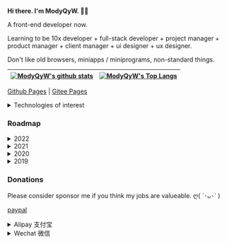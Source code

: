 <!--
**ModyQyW/ModyQyW** is a ✨ _special_ ✨ repository because its `README.md` (this file) appears on your GitHub profile.

Here are some ideas to get you started:

- 🔭 I’m currently working on ...
- 🌱 I’m currently learning ...
- 👯 I’m looking to collaborate on ...
- 🤔 I’m looking for help with ...
- 💬 Ask me about ...
- 📫 How to reach me: ...
- 😄 Pronouns: ...
- ⚡ Fun fact: ...
-->

<strong> Hi there. I'm ModyQyW. 👋🏻 </strong>

A front-end developer now.

Learning to be 10x developer + full-stack developer + project manager + product manager + client manager + ui designer + ux designer.

Don't like old browsers, miniapps / miniprograms, non-standard things.

| <a href="https://github.com/ModyQyW/github-readme-stats"><img align="center" src="https://github-readme-stats.vercel.app/api?username=ModyQyW&show_icons=true&include_all_commits=true&hide_border=true" alt="ModyQyW's github stats" /></a> | <a href="https://github.com/ModyQyW/github-readme-stats"><img align="center" src="https://github-readme-stats.vercel.app/api/top-langs/?username=ModyQyW&layout=compact&hide_border=true" alt="ModyQyW's Top Langs" /></a> |
| ------------- | ------------- |

[Github Pages](https://modyqyw.github.io) | [Gitee Pages](https://modyqyw.gitee.io) 

<details>
  <summary>Technologies of interest</summary>
  <img
    src="https://api.iconify.design/logos/javascript.svg?width=32&height=32"
    alt="JavaScript"
    title="JavaScript"
  />
  <img
    src="https://api.iconify.design/logos/typescript-icon.svg?width=32&height=32"
    alt="TypeScript"
    title="TypeScript"
  />
  <br />
  <img
    src="https://api.iconify.design/mdi/material-design.svg?width=32&height=32"
    alt="Material Design"
    title="Material Design"
  />
  <img
    src="https://api.iconify.design/logos/apple.svg?width=32&height=32"
    alt="Apple Design"
    title="Apple Design"
  />
  <img
    src="https://api.iconify.design/logos/ant-design.svg?width=32&height=32"
    alt="Ant Design"
    title="Ant Design"
  />
  <img
    src="https://api.iconify.design/logos/tailwindcss-icon.svg?width=32&height=32"
    alt="TailwindCSS"
    title="TailwindCSS"
  />
  <img
    width="32"
    height="32"
    src="https://windicss.org/assets/logo.svg"
    alt="WindiCSS"
    title="WindiCSS"
  />
  <img
    width="32"
    height="32"
    src="https://raw.githubusercontent.com/unocss/unocss/main/playground/public/icon-gray.svg"
    alt="UnoCSS"
    title="UnoCss"
  />
  <br />
  <img
    src="https://api.iconify.design/logos/react.svg?width=32&height=32"
    alt="React & React Native"
    title="React & React Native"
  />
  <img
    src="https://api.iconify.design/logos/nextjs-icon.svg?width=32&height=32"
    alt="Next"
    title="Next"
  />
  <img
    width="32"
    height="32"
    src="https://avatars.githubusercontent.com/u/33895495?s=200&v=4"
    alt="Umi"
    title="Umi"
  />
  <img
    width="32"
    height="32"
    src="https://taro-ui.jd.com/img/logo-taro.png"
    alt="Taro"
    title="Taro"
  />
  <img
    width="32"
    height="32"
    src="https://img.alicdn.com/tfs/TB1H2Kcb1H2gK0jSZFEXXcqMpXa-70-72.png"
    alt="Rax"
    title="Rax"
  />
  <img
    src="https://api.iconify.design/logos/expo-icon.svg?width=32&height=32"
    alt="Expo"
    title="Expo"
  />
  <img
    src="https://api.iconify.design/logos/material-ui.svg?width=32&height=32"
    alt="MUI"
    title="MUI"
  />
  <img
    src="https://api.iconify.design/logos/ant-design.svg?width=32&height=32"
    alt="Ant Design"
    title="Ant Design"
  />
  <img
    width="32"
    height="32"
    src="https://chakra-ui.com/favicon.png"
    alt="Chakra UI"
    title="Chakra UI"
  />
  <img
    width="32"
    height="32"
    src="https://gw.alipayobjects.com/zos/bmw-prod/b874caa9-4458-412a-9ac6-a61486180a62.svg"
    alt="Ant Design Mobile"
    title="Ant Design Mobile"
  />
  <img
    width="32"
    height="32"
    src="https://avatars.githubusercontent.com/u/49050851?s=200&v=4"
    alt="React Native Elements"
    title="React Native Elements"
  />
  <img
    width="32"
    height="32"
    src="https://github.com/akveo/react-native-ui-kitten/blob/master/src/showcases/assets/icon.png?raw=true"
    alt="React Native UI Kitten"
    title="React Native UI Kitten"
  />
  <br />
  <img
    src="https://api.iconify.design/logos/vue.svg?width=32&height=32"
    alt="Vue"
    title="Vue"
  />
  <img
    src="https://api.iconify.design/logos/nuxt-icon.svg?width=32&height=32"
    alt="Nuxt"
    title="Nuxt"
  />
  <img
    width="32"
    height="32"
    src="https://img-cdn-aliyun.dcloud.net.cn/stream/icon/__UNI__HelloUniApp.png"
    alt="UniApp"
    title="UniApp"
  />
  <img
    src="https://api.iconify.design/vscode-icons/file-type-quasar.svg?width=32&height=32"
    alt="Quasar"
    title="Quasar"
  />
  <img
    src="https://api.iconify.design/logos/vuetifyjs.svg?width=32&height=32"
    alt="Vuetify"
    title="Vuetify"
  />
  <img
    src="https://api.iconify.design/ep/element-plus.svg?color=%23409eff&width=32&height=32"
    alt="Element Plus"
    title="Element Plus"
  />
  <img
    width="32"
    height="32"
    src="https://aliyuncdn.antdv.com/v2/assets/logo.1ef800a8.svg"
    alt="Ant Design Vue"
    title="Ant Design Vue"
  />
  <img
    width="32"
    height="32"
    src="https://img01.yzcdn.cn/vant/logo.png"
    alt="Vant"
    title="Vant"
  />
  <img
    width="32"
    height="32"
    src="https://img14.360buyimg.com/imagetools/jfs/t1/167902/2/8762/791358/603742d7E9b4275e3/e09d8f9a8bf4c0ef.png"
    alt="Nut UI"
    title="Nut UI"
  />
  <br />
  <img
    src="https://api.iconify.design/logos/babel.svg?width=32&height=32"
    alt="Babel"
    title="Babel"
  />
  <img
    src="https://api.iconify.design/logos/swc.svg?width=32&height=32"
    alt="SWC"
    title="SWC"
  />
  <img
    src="https://api.iconify.design/logos/esbuild.svg?width=32&height=32"
    alt="esbuild"
    title="esbuild"
  />
  <img
    src="https://api.iconify.design/logos/webpack.svg?width=32&height=32"
    alt="Webpack"
    title="Webpack"
  />
  <img
    src="https://api.iconify.design/logos/rollupjs.svg?width=32&height=32"
    alt="Rollup"
    title="Rollup"
  />
  <img
    src="https://api.iconify.design/logos/vitejs.svg?width=32&height=32"
    alt="Vite"
    title="Vite"
  />
  <br />
  <img
    src="https://api.iconify.design/logos/electron.svg?width=32&height=32"
    alt="Electron"
    title="Electron"
  />
  <img
    width="32"
    height="32"
    src="https://avatars.githubusercontent.com/u/54536011?s=200&v=4"
    alt="Tauri"
    title="Tauri"
  />
  <img
    src="https://api.iconify.design/logos/ionic-icon.svg?width=32&height=32"
    alt="Ionic"
    title="Ionic"
  />
  <img
    src="https://api.iconify.design/logos/capacitorjs-icon.svg?width=32&height=32"
    alt="Capacitor"
    title="Capacitor"
  />
  <br />
  <img
    src="https://api.iconify.design/logos/nodejs.svg?width=32&height=32"
    alt="Node"
    title="Node"
  />
  <img
    src="https://api.iconify.design/logos/nodemon.svg?width=32&height=32"
    alt="Nodemon"
    title="Nodemon"
  />
  <img
    src="https://api.iconify.design/logos/pm2.svg?width=32&height=32"
    alt="PM2"
    title="PM2"
  />
  <img
    src="https://api.iconify.design/logos/express.svg?width=32&height=32"
    alt="Express"
    title="Express"
  />
  <img
    src="https://api.iconify.design/logos/koa.svg?width=32&height=32"
    alt="Koa"
    title="Koa"
  />
  <img
    src="https://api.iconify.design/logos/fastify-icon.svg?width=32&height=32"
    alt="Fastify"
    title="Fastify"
  />
  <img
    src="https://api.iconify.design/logos/nestjs.svg?width=32&height=32"
    alt="Nest"
    title="Nest"
  />
  <img
    width="32"
    height="32"
    src="https://cellbang-lib.oss-cn-hangzhou.aliyuncs.com/Malagu%20Logo%20Green.svg"
    alt="Malagu"
    title="Malagu"
  />
  <img
    width="32"
    height="32"
    src="https://gw.alicdn.com/tfs/TB1eGsrk79l0K4jSZFKXXXFjpXa-347-340.png"
    alt="Midway"
    title="Midway"
  />
  <br />
  <img
    src="https://api.iconify.design/vscode-icons/file-type-mongo.svg?width=32&height=32"
    alt="MongoDB"
    title="MongoDB"
  />
  <img
    src="https://api.iconify.design/logos/postgresql.svg?width=32&height=32"
    alt="PostgreSQL"
    title="PostgreSQL"
  />
  <img
    src="https://api.iconify.design/logos/mysql-icon.svg?width=32&height=32"
    alt="MySQL"
    title="MySQL"
  />
  <img
    src="https://api.iconify.design/logos/redis.svg?width=32&height=32"
    alt="Redis"
    title="Redis"
  />
  <br />
  <img
    src="https://api.iconify.design/logos/jest.svg?width=32&height=32"
    alt="Jest"
    title="Jest"
  />
  <img
    width="32"
    height="32"
    src="https://vitest.dev/logo.svg"
    alt="Vitest"
    title="Vitest"
  />
  <img
    width="32"
    height="32"
    src="https://seekicon.com/free-icon-download/cypress_1.svg"
    alt="Cypress"
    title="Cypress"
  />
  <img
    width="32"
    height="32"
    src="https://playwright.dev/img/playwright-logo.svg"
    alt="Playwright"
    title="Playwright"
  />
  <img
    width="32"
    height="32"
    src="https://testing-library.com/img/logo-large.png"
    alt="Testing Library"
    title="Testing Library"
  />
  <img
    width="32"
    height="32"
    alt="Supertest"
    title="Supertest"
  />
  <br />
  <img
    src="https://api.iconify.design/logos/docker-icon.svg?width=32&height=32"
    alt="Docker"
    title="Docker"
  />
  <img
    src="https://api.iconify.design/logos/kubernetes.svg?width=32&height=32"
    alt="Kubernetes"
    title="Kubernetes"
  />
</details>

### Roadmap

<details>
  <summary>2022</summary>
  <ul>
    <li>@modyqyw/fabric https://github.com/ModyQyW/fabric</li>
    <li>rollup & vite & vite-plugin-stylelint https://github.com/ModyQyW/vite-plugin-stylelint & vite-plugin-eslint https://github.com/ModyQyW/vite-plugin-eslint</li>
    <li>taro contributor https://github.com/NervJS/taro/pull/11505</li>
    <li>naming-cheatsheet translation https://github.com/ModyQyW/naming-cheatsheet</li>
    <li>company azure devops</li>
    <li>company boilerplate-vue3 (deprecated) https://github.com/MillCloud/boilerplate-vue3</li>
    <li>company boilerplate-uni-app-vue3 (deprecated) https://github.com/MillCloud/boilerplate-uni-app-vue3</li>
    <li>company boilerplate-express (deprecated) https://github.com/MillCloud/boilerplate-express</li>
    <li>company presets https://github.com/MillCloud/presets</li>
  </ul>
</details>

<details>
  <summary>2021</summary>
  <ul>
    <li>vue & uni-app & uni-helper https://github.com/ModyQyW/uni-helper</li>
    <li>react & next & taro</li>
    <li>sass & @modyqyw/mp-scss (deprecated) https://github.com/ModyQyW/mp-scss</li>
    <li>tailwindcss & windicss</li>
    <li>@modyqyw/fabric https://github.com/ModyQyW/fabric</li>
    <li>@modyqyw/utils (deprecated) https://github.com/ModyQyW/utils</li>
    <li>a little node</li>
    <li>a little engineering</li>
    <li>a little devops</li>
    <li>rollup & vite & vite-plugin-stylelint https://github.com/ModyQyW/vite-plugin-stylelint</li>
    <li>uni-app contributor https://github.com/dcloudio/uni-app/pull/2848</li>
    <li>iconify contributor https://github.com/iconify/iconify/pull/94</li>
    <li>luch-request contributor https://github.com/lei-mu/luch-request/pull/44</li>
    <li>company frontend-engineering (deprecated) https://frontend-engineering.vercel.app/</li>
    <li>company modern-frontend (deprecated) https://modern-frontend.vercel.app/</li>
    <li>company vue2-to-vue3-or-react (deprecated) https://vue2-to-vue3-or-react.vercel.app/</li>
    <li>company development standard https://millcloud.github.io/standard/</li>
    <li>company developer examination https://millcloud.github.io/developer-examination/</li>
    <li>company glossary https://millcloud.github.io/glossary/</li>
    <li>company boilerplate-vue2 (deprecated) https://github.com/MillCloud/boilerplate-vue2</li>
    <li>company boilerplate-uni-app-vue2 (deprecated) https://github.com/MillCloud/boilerplate-uni-app-vue2</li>
    <li>company boilerplate-vue3 (deprecated) https://github.com/MillCloud/boilerplate-vue3</li>
  </ul>
</details>

<details>
  <summary>2020</summary>
  <ul>
    <li>react & taro</li>
    <li>uni-app & uni-helper https://github.com/ModyQyW/uni-helper</li>
    <li>@modyqyw/fabric https://github.com/ModyQyW/fabric</li>
    <li>sass & @modyqyw/mp-scss (deprecated) https://github.com/ModyQyW/mp-scss</li>
    <li>webpack4 & webpack4 demos (deprecated) https://github.com/ModyQyW/webpack4-demos</li>
    <li>company development standard https://millcloud.github.io/standard/</li>
    <li>company boilerplate-vue2 (deprecated) https://github.com/MillCloud/boilerplate-vue2</li>
    <li>company boilerplate-uni-app-vue2 (deprecated) https://github.com/MillCloud/boilerplate-uni-app-vue2</li>
  </ul>
</details>

<details>
  <summary>2019</summary>
  <ul>
    <li>vue & wepy & mpvue</li>
    <li>taro & expo</li>
    <li>css-styles (deprecated) https://www.npmjs.com/package/@modyqyw/css-styles</li>
    <li>sass & @modyqyw/mp-scss (deprecated) https://github.com/ModyQyW/mp-scss</li>
  </ul>
</details>

### Donations

Please consider sponsor me if you think my jobs are valueable. ღ( ´･ᴗ･` )

[paypal](https://paypal.me/wurui7?country.x=C2&locale.x=zh_XC)

<details>
  <summary>Alipay 支付宝</summary>
  <img src="https://github.com/ModyQyW/modyqyw.github.io/blob/main/docs/about/alipay.jpeg" title="alipay" alt="alipay" style="width: 128px;" />
</details>

<details>
  <summary>Wechat 微信</summary>
  <img src="https://github.com/ModyQyW/modyqyw.github.io/blob/main/docs/about/wechat.png" title="wechat" alt="wechat" style="width: 128px;" />
</details>
